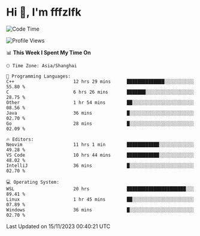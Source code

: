 # Hi 👋, I'm fffzlfk

<!--START_SECTION:waka-->
![Code Time](http://img.shields.io/badge/Code%20Time-575%20hrs%209%20mins-blue)

![Profile Views](http://img.shields.io/badge/Profile%20Views-0-blue)

📊 **This Week I Spent My Time On** 

```text
🕑︎ Time Zone: Asia/Shanghai

💬 Programming Languages: 
C++                      12 hrs 29 mins      ██████████████░░░░░░░░░░░   55.80 % 
C                        6 hrs 26 mins       ███████░░░░░░░░░░░░░░░░░░   28.75 % 
Other                    1 hr 54 mins        ██░░░░░░░░░░░░░░░░░░░░░░░   08.56 % 
Java                     36 mins             █░░░░░░░░░░░░░░░░░░░░░░░░   02.70 % 
Go                       28 mins             █░░░░░░░░░░░░░░░░░░░░░░░░   02.09 % 

🔥 Editors: 
Neovim                   11 hrs 1 min        ████████████░░░░░░░░░░░░░   49.28 % 
VS Code                  10 hrs 44 mins      ████████████░░░░░░░░░░░░░   48.02 % 
IntelliJ                 36 mins             █░░░░░░░░░░░░░░░░░░░░░░░░   02.70 % 

💻 Operating System: 
WSL                      20 hrs              ██████████████████████░░░   89.41 % 
Linux                    1 hr 45 mins        ██░░░░░░░░░░░░░░░░░░░░░░░   07.89 % 
Windows                  36 mins             █░░░░░░░░░░░░░░░░░░░░░░░░   02.70 % 
```


 Last Updated on 15/11/2023 00:40:21 UTC
<!--END_SECTION:waka-->

